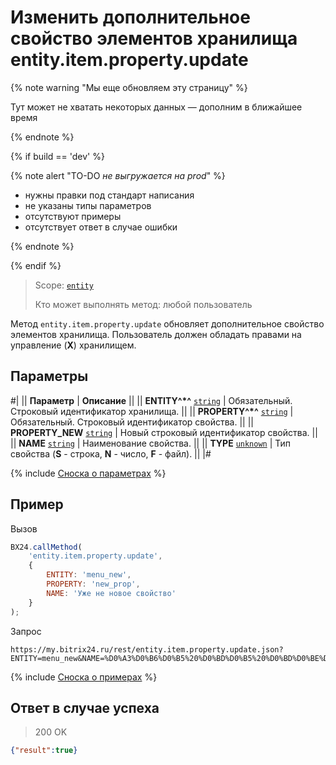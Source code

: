 # Изменить дополнительное свойство элементов хранилища entity.item.property.update

{% note warning "Мы еще обновляем эту страницу" %}

Тут может не хватать некоторых данных — дополним в ближайшее время

{% endnote %}

{% if build == 'dev' %}

{% note alert "TO-DO _не выгружается на prod_" %}

- нужны правки под стандарт написания
- не указаны типы параметров
- отсутствуют примеры
- отсутствует ответ в случае ошибки

{% endnote %}

{% endif %}

> Scope: [`entity`](../../../scopes/permissions.md)
>
> Кто может выполнять метод: любой пользователь

Метод `entity.item.property.update` обновляет дополнительное свойство элементов хранилища. Пользователь должен обладать правами на управление (**Х**) хранилищем.

## Параметры

#|
|| **Параметр** | **Описание** ||
|| **ENTITY^*^**
[`string`](../../../data-types.md) | Обязательный. Строковый идентификатор хранилища. ||
|| **PROPERTY^*^**
[`string`](../../../data-types.md) | Обязательный. Строковый идентификатор свойства. ||
|| **PROPERTY_NEW**
[`string`](../../../data-types.md) | Новый строковый идентификатор свойства. ||
|| **NAME**
[`string`](../../../data-types.md) | Наименование свойства. ||
|| **TYPE**
[`unknown`](../../../data-types.md) | Тип свойства (**S** - строка, **N** - число, **F** - файл). ||
|#

{% include [Сноска о параметрах](../../../../_includes/required.md) %}

## Пример

Вызов

```js
BX24.callMethod(
    'entity.item.property.update',
    {
        ENTITY: 'menu_new',
        PROPERTY: 'new_prop',
        NAME: 'Уже не новое свойство'
    }
);
```

Запрос

```http
https://my.bitrix24.ru/rest/entity.item.property.update.json?ENTITY=menu_new&NAME=%D0%A3%D0%B6%D0%B5%20%D0%BD%D0%B5%20%D0%BD%D0%BE%D0%B2%D0%BE%D0%B5%20%D1%81%D0%B2%D0%BE%D0%B9%D1%81%D1%82%D0%B2%D0%BE&PROPERTY=new_prop&auth=ad5a6f34f14f644136830eb8a936f07f
```

{% include [Сноска о примерах](../../../../_includes/examples.md) %}

## Ответ в случае успеха

> 200 OK
```json
{"result":true}
```